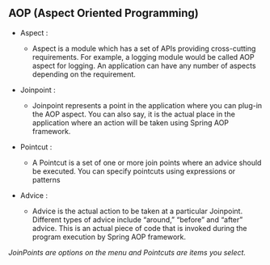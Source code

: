 ## AOP (Aspect Oriented Programming)

- Aspect : 
    - Aspect is a module which has a set of APIs providing cross-cutting requirements. For example, a logging module would be called AOP aspect for logging. An application can have any number of aspects depending on the requirement.


- Joinpoint : 
    - Joinpoint represents a point in the application where you can plug-in the AOP aspect. You can also say, it is the actual place in the application where an action will be taken using Spring AOP framework.


- Pointcut : 
    - A Pointcut is a set of one or more join points where an advice should be executed. You can specify pointcuts using expressions or patterns


- Advice : 
    - Advice is the actual action to be taken at a particular Joinpoint. Different types of advice include “around,” “before” and “after” advice. This is an actual piece of code that is invoked during the program execution by Spring AOP framework.

*JoinPoints are options on the menu and Pointcuts are items you select.*